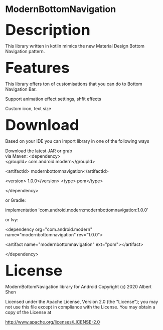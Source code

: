 # ModernBottomNavigation

  <font size=10>**Description**</font>

  This library written in kotlin mimics the new Material Design Bottom Navigation pattern.

  <font size=10>**Features**</font>

  This library offers ton of customisations that you can do to Bottom Navigation Bar.

   Support animation effect settings, shfit effects

   Custom icon, text size

 <font size=10>**Download**</font>

  Based on your IDE you can import library in one of the following ways

  Download the latest JAR or grab  
   via Maven:
  &#60;dependency&#62;  
	&#60;groupId&#62;  com.android.modern&#60;/groupId&#62;

&#60;artifactId&#62; modernbottomnavigation&#60;/artifactId&#62;

&#60;version&#62; 1.0.0&#60;/version&#62;
	&#60;type&#62; pom&#60;/type&#62;

  &#60;/dependency&#62;

or Gradle:

  implementation 'com.android.modern:modernbottomnavigation:1.0.0'

or Ivy:

&#60;dependency org="com.android.modern" name="modernbottomnavigation" rev="1.0.0"&#62;

&#60;artifact name="modernbottomnavigation" ext="pom"&#62;&#60;/artifact&#62;

  &#60;/dependency&#62;

<font size=10>**License**</font>

ModernBottomNavigation library for Android
Copyright (c) 2020 Albert Shen

Licensed under the Apache License, Version 2.0 (the "License");
you may not use this file except in compliance with the License.
You may obtain a copy of the License at

http://www.apache.org/licenses/LICENSE-2.0
